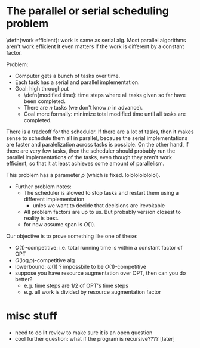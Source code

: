 # The parallel or serial scheduling problem

\defn{work efficient}: work is same as serial alg.
Most parallel algorithms aren't work efficient
It even matters if the work is different by a constant factor.

Problem: 
  - Computer gets a bunch of tasks over time. 
  - Each task has a serial and parallel implementation. 
  - Goal: high throughput
    - \defn{modified time}: time steps where all tasks given so far
        have been completed.
    - There are $n$ tasks (we don't know $n$ in advance).
    - Goal more formally: minimize total modified time until all tasks are completed.

There is a tradeoff for the scheduler. If there are a lot of
tasks, then it makes sense to schedule them all in parallel, 
because the serial implementations are faster and paralelization 
across tasks is possible. On the other hand, if there are very
few tasks, then the scheduler should probably run the parallel
implementations of the tasks, even though they aren't  work
efficient, so that it at least achieves some amount of
parallelism. 

This problem has a parameter $p$ (which is fixed. lololololololol).

- Further problem notes:
  - The scheduler is alowed to stop tasks and restart them using
      a different implementation
    - unles we want to decide that decisions are irevokable
  - All problem factors are up to us. But probably version
      closest to reality is best.
  - for now assume span is $O(1)$.

Our objective is to prove something like one of these:
  - $O(1)$-competitive: i.e. total running time is within a
      constant factor of OPT
  - $O(\log p)$-competitive alg
  - lowerbound: $\omega(1)$ ? impossbile to be $O(1)$-competitive
  - suppose you have resource augmentation over OPT, then can you
      do better?
    - e.g. time steps are $1/2$ of OPT's time steps
    - e.g. all work is divided by resource augmentation factor


# misc stuff
  - need to do lit review to make sure it is an open question
  - cool further question: what if the program is recursive????
      [later]

